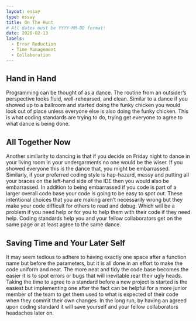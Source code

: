 ```yaml
---
layout: essay
type: essay
title: On The Hunt
# All dates must be YYYY-MM-DD format!
date: 2020-02-13
labels:
  - Error Reduction
  - Time Management
  - Collaboration
---
```


## Hand in Hand

Programming can be thought of as a dance. The routine from an outsider’s perspective looks fluid, well-rehearsed, and clean. Similar to a dance if you showed up to a ballroom and started doing the funky chicken you would look out of place unless everyone else is also doing the funky chicken. This is what coding standards are trying to do, trying get everyone to agree to what dance is being done. 

## All Together Now

Another similarity to dancing is that if you decide on Friday night to dance in your living room in your undergarments no one would be the wiser. If you showed everyone this is the dance that, you might be embarrassed. Similarly, if your preferred coding style is hap-hazard, messy and putting all your braces on the left-hand side of the IDE then you would also be embarrassed. In addition to being embarrassed if you code is part of a larger overall code base your code is going to be easy to spot out. These intentional choices that you are making aren’t necessarily wrong but they make your code difficult for others to read and debug. Which will be a problem if you need help or for you to help them with their code if they need help. Coding standards help you and your fellow collaborators get on the same page or at least agree to the same dance.

## Saving Time and Your Later Self

It may seem tedious to adhere to having exactly one space after a function name but before the parameters, but it is all done in an effort to make the code uniform and neat. The more neat and tidy the code base becomes the easier it is to spot errors or bugs that will inevitable rear their ugly heads. Taking the time to agree to a standard before a new project is started is the easiest but implementing one after the fact can be helpful for a more junior member of the team to get them used to what is expected of their code when they commit their own changes. In the long run, by having an agreed upon coding standard it will save yourself and your fellow collaborators headaches later on.
